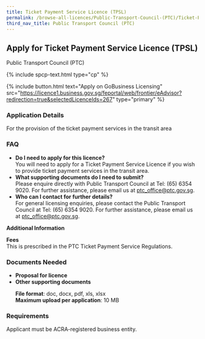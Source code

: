 ```yaml
---
title: Ticket Payment Service Licence (TPSL)
permalink: /browse-all-licences/Public-Transport-Council-(PTC)/Ticket-Payment-Service-Licence-(TPSL)
third_nav_title: Public Transport Council (PTC)
---
```


## Apply for Ticket Payment Service Licence (TPSL)

Public Transport Council (PTC)

{% include spcp-text.html type="cp" %}

{% include button.html text="Apply on GoBusiness Licensing" src="https://licence1.business.gov.sg/feportal/web/frontier/eAdvisor?redirection=true&selectedLicenceIds=267" type="primary" %}

<H3>Application Details</H3>

<p>For the provision of the ticket payment services in the transit area</p>
 <H3>FAQ</H3>
 <ul>
 <li><Strong>Do I need to apply for this licence?</Strong><br>
 You will need to apply for a Ticket Payment Service Licence if you wish to provide ticket payment services in the transit area.</li>
 <li><Strong>What supporting documents do I need to submit?</Strong><br>
 Please enquire directly with Public Transport Council at Tel: (65) 6354 9020. For further assistance, please email us at <a href="mailto:ptc_office@ptc.gov.sg">ptc_office@ptc.gov.sg</a>.</li>
 <li><Strong>Who can I contact for further details?</Strong><br>
 For general licensing enquiries, please contact the Public Transport Council at Tel: (65) 6354 9020. For further assistance, please email us at <a href="mailto:ptc_office@ptc.gov.sg">ptc_office@ptc.gov.sg</a>.</li>
 </ul>

<strong>Additional Information</strong>

<p><strong>Fees</strong><br>
 This is prescribed in the PTC Ticket Payment Service Regulations.</p>

<H3>Documents Needed</H3>

<ul>
 <li><strong>Proposal for licence</strong></li>
 <li><strong>Other supporting documents</strong><br>
 <p><Strong>File format</Strong>: doc, docx, pdf, xls, xlsx<br>
 <Strong>Maximum upload per application</Strong>: 10 MB</li></ul>

<H3>Requirements</H3>

<p>Applicant must be ACRA-registered business entity.</p>


